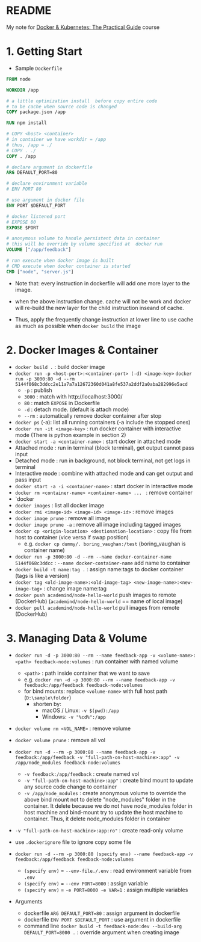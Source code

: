 # README

My note for [Docker & Kubernetes: The Practical Guide](https://www.udemy.com/course/docker-kubernetes-the-practical-guide/) course

# 1. Getting Start

- Sample `Dockerfile`

```dockerfile
FROM node

WORKDIR /app

# a little optimization install  before copy entire code
# to be cache when source code is changed
COPY package.json /app

RUN npm install

# COPY <host> <container>
# in container we have workdir = /app
# thus, /app = ./
# COPY . ./
COPY . /app

# declare argument in dockerfile
ARG DEFAULT_PORT=80

# declare environment variable
# ENV PORT 80

# use argument in docker file
ENV PORT $DEFAULT_PORT

# docker listened port
# EXPOSE 80
EXPOSE $PORT

# anonymous volume to handle persistent data in container
# this will be override by volume specified at  docker run
VOLUME ["/app/feedback"]

# run execute when docker image is built
# CMD execute when docker container is started
CMD ["node", "server.js"]

```

- Note that: every instruction in dockerfile will add one more layer to the image.

- when the above instruction change. cache will not be work and docker will re-build the new layer for the child instruction inseand of cache.

- Thus, apply the frequently change instruction at lower line to use cache as much as possible when `docker build` the image

# 2. Docker Images & Container

- `docker build .` : build docker image
- `docker run -p <host-port>:<container-port> (-d) <image-key>`
  `docker run -p 3000:80 -d --rm 5144f068c3ddcc2e11a7a7a12672360d041a8fe537a2ddf2a0aba282996e5acd`
  - `-p` : publish
  - `3000` : match with http://localhost:3000/
  - `80` : match `EXPOSE` in Dockerfile
  - `-d` : detach mode. (default is attach mode)
  - `--rm` : automatically remove docker container after stop
- `docker ps` (-a): list all running containers (-a include the stopped ones)
- `docker run -it <image-key>` : run docker container with interactive mode (There is python example in section 2)
- `docker start -a <container-name>` : start docker in attached mode
- Attached mode : run in terminal (block terminal), get output cannot pass input
- Detached mode : run in background, not block terminal, not get logs in terminal
- Interactive mode : combine with attached mode and can get output and pass input
- `docker start -a -i <container-name>` : start docker in interactive mode
- `docker rm <container-name> <container-name> ... ` : remove container
- `docker
- `docker images` : list all docker image
- `docker rmi <image-id> <image-id> <image-id>` : remove images
- `docker image prune` : remove all image
- `docker image prune -a` : remove all image including tagged images
- `docker cp <origin-location> <destionation-location>` : copy file from host to container (vice versa if swap position)
  - e.g. `docker cp dummy/. boring_vaughan:/test` (boring_vaughan is container name)
- `docker run -p 3000:80 -d --rm --name docker-container-name 5144f068c3ddcc` : `--name docker-container-name` add name to container
- `docker build -t name:tag .` : assign name:tags to docker container (tags is like a version)
- `docker tag <old-image-name>:<old-image-tag> <new-image-name>:<new-image-tag>` : change image name:tag
- `docker push academind/node-hello-world` push images to remote (DockerHub) (`academind/node-hello-world` == name of local image)
- `docker pull academind/node-hello-world` pull images from remote (DockerHub)

# 3. Managing Data & Volume

- `docker run -d -p 3000:80 --rm --name feedback-app -v <volume-name>:<path> feedback-node:volumes` : run container with named volume

  - `<path>` : path inside container that we want to save
  - e.g. `docker run -d -p 3000:80 --rm --name feedback-app -v feedback:/app/feedback feedback-node:volumes`
  - for bind mounts: replace `<volume-name>` with full host path (`D:\sample\folder`)
    - shorten by:
      - macOS / Linux: `-v $(pwd):/app`
      - Windows: `-v "%cd%":/app`

- `docker volume rm <VOL_NAME>` : remove volume
- `docker volume prune` : remove all vol

- `docker run -d --rm -p 3000:80 --name feedback-app -v feedback:/app/feedback -v "full-path-on-host-machine>:app" -v /app/node_modules feedback-node:volumes`
  - `-v feedback:/app/feedback` : create named vol
  - `-v "full-path-on-host-machine>:app"` : create bind mount to update any source code change to container
  - `-v /app/node_modules` : create anonymous volume to override the above bind mount not to delete "node_modules" folder in the container. It delete because we do not have node_modules folder in host machine and bind-mount try to update the host machine to container. Thus, it delete node_modules folder in container
- `-v "full-path-on-host-machine>:app:ro"` : create read-only volume

- use `.dockerignore` file to ignore copy some file

- `docker run -d --rm -p 3000:80 (specify env) --name feedback-app -v feedback:/app/feedback feedback-node:volumes`

  - `(specify env)` = `--env-file./.env` : read environment variable from `.env`
  - `(specify env)` = `--env PORT=8000` : assign variable
  - `(specify env)` = `-e PORT=8000 -e VAR=1` : assign multiple variables

- Arguments
  - dockerfile `ARG DEFAULT_PORT=80` : assign argument in dockerfile
  - dockerfile `ENV PORT $DEFAULT_PORT` : use argument in dockerfile
  - command line `docker build -t feedback-node:dev --build-arg DEFAULT_PORT=8000 .` : override argument when creating image
